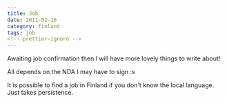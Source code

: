 ```yaml
---
title: Job
date: 2011-02-16
category: finland
tags: job
<!-- prettier-ignore -->
---
```


Awaiting job confirmation then I will have more lovely things to write about!

All depends on the NDA I may have to sign :s

It is possible to find a job in Finland if you don't know the local language. Just takes persistence.
